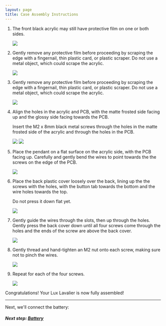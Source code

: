 ```yaml
---
layout: page
title: Case Assembly Instructions
---
```


1. The front black acrylic may still have protective film on one or both sides.

   <img src="/assets/img/assembly/case/PXL_20220701_221516361.jpeg" class="img-thumbnail" />

1. Gently remove any protective film before proceeding by scraping the edge with a
   fingernail, thin plastic card, or plastic scraper. Do not use a metal object,
   which could scrape the acrylic.

   <img src="/assets/img/assembly/case/PXL_20220701_221601286.jpeg" class="img-thumbnail" />

1. Gently remove any protective film before proceeding by scraping the edge with a
   fingernail, thin plastic card, or plastic scraper. Do not use a metal object,
   which could scrape the acrylic.

   <img src="/assets/img/assembly/case/PXL_20220701_223651398.jpeg" class="img-thumbnail" />

1. Align the holes in the acrylic and PCB, with the matte frosted side facing up and
   the glossy side facing towards the PCB.

   Insert the M2 x 8mm black metal screws through the holes in the matte frosted side
   of the acrylic and through the holes in the PCB.

   <img src="/assets/img/assembly/case/PXL_20220701_223655049.jpeg" class="img-thumbnail" />

   <img src="/assets/img/assembly/case/PXL_20220701_223651398.jpeg" class="img-thumbnail" />

1. Place the pendant on a flat surface on the acrylic side, with the PCB facing up.
   Carefully and gently bend the wires to point towards the the screws on the edge of the PCB.

   <img src="/assets/img/assembly/case/PXL_20220701_223709050.jpeg" class="img-thumbnail" />

1. Place the back plastic cover loosely over the back, lining up the the screws with the holes,
   with the button tab towards the bottom and the wire holes towards the top.

   Do not press it down flat yet.

   <img src="/assets/img/assembly/case/PXL_20220701_223723786.jpeg" class="img-thumbnail" />

1. Gently guide the wires through the slots, then up through the holes.
   Gently press the back cover down until all four screws come through the holes
   and the ends of the screw are above the back cover.

   <img src="/assets/img/assembly/case/PXL_20220701_223834774.jpeg" class="img-thumbnail" />

1. Gently thread and hand-tighten an M2 nut onto each screw, making sure not to pinch the wires.

   <img src="/assets/img/assembly/case/PXL_20220701_223937375.jpeg" class="img-thumbnail" />

1. Repeat for each of the four screws.

   <img src="/assets/img/assembly/case/PXL_20220701_224328888.jpeg" class="img-thumbnail" />

Congratulations! Your Lux Lavalier is now fully assembled!

---

Next, we'll connect the battery:

##### Next step: [Battery](/setup/battery)
